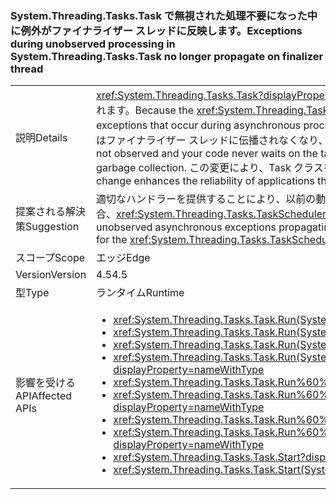 ### <a name="exceptions-during-unobserved-processing-in-systemthreadingtaskstask-no-longer-propagate-on-finalizer-thread"></a><span data-ttu-id="e790c-101">System.Threading.Tasks.Task で無視された処理不要になった中に例外がファイナライザー スレッドに反映します。</span><span class="sxs-lookup"><span data-stu-id="e790c-101">Exceptions during unobserved processing in System.Threading.Tasks.Task no longer propagate on finalizer thread</span></span>

|   |   |
|---|---|
|<span data-ttu-id="e790c-102">説明</span><span class="sxs-lookup"><span data-stu-id="e790c-102">Details</span></span>|<span data-ttu-id="e790c-103"><xref:System.Threading.Tasks.Task?displayProperty=name> クラスは非同期操作を表すため、非同期処理中に発生する重大ではない例外がすべてキャッチされます。</span><span class="sxs-lookup"><span data-stu-id="e790c-103">Because the <xref:System.Threading.Tasks.Task?displayProperty=name> class represents an asynchronous operation, it catches all non-severe exceptions that occur during asynchronous processing.</span></span> <span data-ttu-id="e790c-104">.NET Framework 4.5 では、例外が監視されていず、コードがタスクを待機していない場合、例外はファイナライザー スレッドに伝播されなくなり、ガベージ コレクション時にプロセスをクラッシュします。</span><span class="sxs-lookup"><span data-stu-id="e790c-104">In the .NET Framework 4.5, if an exception is not observed and your code never waits on the task, the exception will no longer propagate on the finalizer thread and crash the process during garbage collection.</span></span> <span data-ttu-id="e790c-105">この変更により、Task クラスを使用して、監視されていない非同期処理を実行するアプリケーションの信頼性が向上します。</span><span class="sxs-lookup"><span data-stu-id="e790c-105">This change enhances the reliability of applications that use the Task class to perform unobserved asynchronous processing.</span></span>|
|<span data-ttu-id="e790c-106">提案される解決策</span><span class="sxs-lookup"><span data-stu-id="e790c-106">Suggestion</span></span>|<span data-ttu-id="e790c-107">適切なハンドラーを提供することにより、以前の動作を復元できますアプリは、無視されたの非同期例外がファイナライザー スレッドに反映に依存している場合、<xref:System.Threading.Tasks.TaskScheduler.UnobservedTaskException>イベント、かを設定して、[ランタイムの構成要素](~/docs/framework/configure-apps/file-schema/runtime/throwunobservedtaskexceptions-element.md).</span><span class="sxs-lookup"><span data-stu-id="e790c-107">If an app depends on unobserved asynchronous exceptions propagating to the finalizer thread, the previous behavior can be restored by providing an appropriate handler for the <xref:System.Threading.Tasks.TaskScheduler.UnobservedTaskException> event, or by setting a [runtime configuration element](~/docs/framework/configure-apps/file-schema/runtime/throwunobservedtaskexceptions-element.md).</span></span>|
|<span data-ttu-id="e790c-108">スコープ</span><span class="sxs-lookup"><span data-stu-id="e790c-108">Scope</span></span>|<span data-ttu-id="e790c-109">エッジ</span><span class="sxs-lookup"><span data-stu-id="e790c-109">Edge</span></span>|
|<span data-ttu-id="e790c-110">Version</span><span class="sxs-lookup"><span data-stu-id="e790c-110">Version</span></span>|<span data-ttu-id="e790c-111">4.5</span><span class="sxs-lookup"><span data-stu-id="e790c-111">4.5</span></span>|
|<span data-ttu-id="e790c-112">型</span><span class="sxs-lookup"><span data-stu-id="e790c-112">Type</span></span>|<span data-ttu-id="e790c-113">ランタイム</span><span class="sxs-lookup"><span data-stu-id="e790c-113">Runtime</span></span>|
|<span data-ttu-id="e790c-114">影響を受ける API</span><span class="sxs-lookup"><span data-stu-id="e790c-114">Affected APIs</span></span>|<ul><li><xref:System.Threading.Tasks.Task.Run(System.Action)?displayProperty=nameWithType></li><li><xref:System.Threading.Tasks.Task.Run(System.Action,System.Threading.CancellationToken)?displayProperty=nameWithType></li><li><xref:System.Threading.Tasks.Task.Run(System.Func{System.Threading.Tasks.Task})?displayProperty=nameWithType></li><li><xref:System.Threading.Tasks.Task.Run(System.Func{System.Threading.Tasks.Task},System.Threading.CancellationToken)?displayProperty=nameWithType></li><li><xref:System.Threading.Tasks.Task.Run%60%601(System.Func{%60%600})?displayProperty=nameWithType></li><li><xref:System.Threading.Tasks.Task.Run%60%601(System.Func{%60%600},System.Threading.CancellationToken)?displayProperty=nameWithType></li><li><xref:System.Threading.Tasks.Task.Run%60%601(System.Func{System.Threading.Tasks.Task{%60%600}})?displayProperty=nameWithType></li><li><xref:System.Threading.Tasks.Task.Run%60%601(System.Func{System.Threading.Tasks.Task{%60%600}},System.Threading.CancellationToken)?displayProperty=nameWithType></li><li><xref:System.Threading.Tasks.Task.Start?displayProperty=nameWithType></li><li><xref:System.Threading.Tasks.Task.Start(System.Threading.Tasks.TaskScheduler)?displayProperty=nameWithType></li></ul>|

